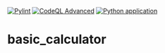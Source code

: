[![Pylint](https://github.com/w-kleszcz/basic_calculator/actions/workflows/pylint.yml/badge.svg)](https://github.com/w-kleszcz/basic_calculator/actions/workflows/pylint.yml)
[![CodeQL Advanced](https://github.com/w-kleszcz/basic_calculator/actions/workflows/codeql.yml/badge.svg)](https://github.com/w-kleszcz/basic_calculator/actions/workflows/codeql.yml)
[![Python application](https://github.com/w-kleszcz/basic_calculator/actions/workflows/python-app.yml/badge.svg)](https://github.com/w-kleszcz/basic_calculator/actions/workflows/python-app.yml)
# basic_calculator


